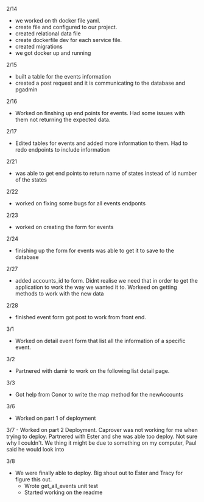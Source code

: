 2/14
- we worked on th docker file yaml.
- create file and configured to our project.
- created relational data file
- create dockerfile dev for each service file.
- created migrations
- we got docker up and running

2/15
- built a table for the events information
- created a post request and it is communicating to the database and pgadmin

2/16
- Worked on finshing up end points for events. Had some issues with them not returning the expected data.

2/17
- Edited tables for events and added more information to them. Had to redo endpoints to include information

2/21
- was able to get end points to return name of states instead of id number of the states

2/22
- worked on fixing some bugs for all events endponts

2/23
- worked on creating the form for events

2/24
- finishing up the form for events was able to get it to save to the database

2/27
- added accounts_id to form. Didnt realise we need that in order to get the application to work the way we wanted it to. Workeed on getting methods to work with the new data

2/28
- finished event form got post to work from front end.

3/1
- Worked on detail event form that list all the information of a specific event.

3/2
- Partnered with damir to work on the following list detail page.

3/3
- Got help from Conor to write the map method for the newAccounts

3/6
- Worked on part 1 of deployment

3/7
    - Worked on part 2 Deployment. Caprover was not working for me when trying to deploy. Partnered with Ester and she was able too deploy. Not sure why I couldn't. We thing it might be due to something on my computer, Paul said he would look into

3/8
- We were finally able to deploy. Big shout out to Ester and Tracy for figure this out.
    - Wrote get_all_events unit test
    - Started working on the readme
